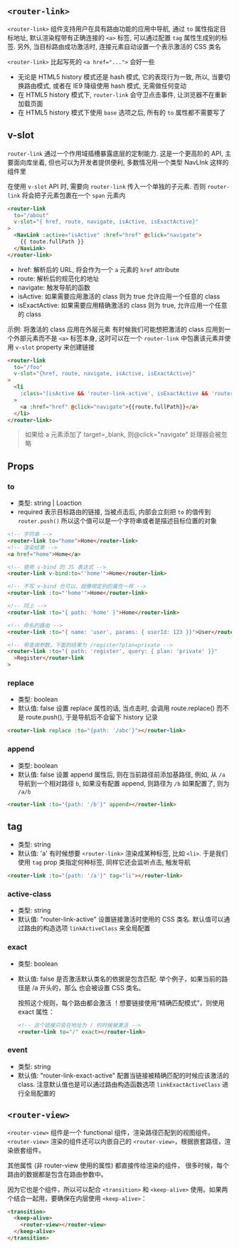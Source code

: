 ## `<router-link>`

`<router-link>` 组件支持用户在具有路由功能的应用中导航, 通过 `to` 属性指定目标地址, 默认渲染程带有正确连接的 `<a>` 标签, 可以通过配置 `tag` 属性生成别的标签. 另外, 当目标路由成功激活时, 连接元素自动设置一个表示激活的 CSS 类名

`<router-link>` 比起写死的 `<a href="...">` 会好一些

- 无论是 HTML5 history 模式还是 hash 模式, 它的表现行为一致, 所以, 当要切换路由模式, 或者在 IE9 降级使用 hash 模式, 无需做任何变动
- 在 HTML5 history 模式下, `router-link` 会守卫点击事件, 让浏览器不在重新加载页面
- 在 HTML5 history 模式下使用 `base` 选项之后, 所有的 `to` 属性都不需要写了

## v-slot

`router-link` 通过一个作用域插槽暴露底层的定制能力. 这是一个更高阶的 API, 主要面向库坐着, 但也可以为开发者提供便利, 多数情况用一个类型 NavLInk 这样的组件里

在使用 `v-slot` API 时, 需要向 `router-link` 传入一个单独的子元素. 否则 `router-link` 将会把子元素包裹在一个 `span` 元素内

```html
<router-link
  to="/about"
  v-slot="{ href, route, navigate, isActive, isExactActive}"
>
  <NavLink :active="isActive" :href="href" @click="navigate">
    {{ toute.fullPath }}
  </NavLink>
</router-link>
```

- href: 解析后的 URL, 将会作为一个 `a` 元素的 `href` attribute
- route: 解析后的规范化的地址
- navigate: 触发导航的函数
- isActive: 如果需要应用激活的 class 则为 true 允许应用一个任意的 class
- isExactActive: 如果需要应用精确激活的 class 则为 true, 允许应用一个任意的 class

示例: 将激活的 class 应用在外层元素
有时候我们可能想把激活的 class 应用到一个外部元素而不是 `<a>` 标签本身, 这时可以在一个 `router-link` 中包裹该元素并使用 `v-slot` property 来创建链接

```html
<router-link
  to="/foo"
  v-slot="{href, route, navigate, isActive, isExactActive}"
>
  <li
    :class="[isActive && 'router-link-active', isExactActive && 'router-link-exact-active']"
  >
    <a :href="href" @click="navigate">{{route.fullPath}}</a>
  </li>
</router-link>
```

> 如果给 a 元素添加了 target=\_blank, 则@click="navigate" 处理器会被忽略

## Props

### to

- 类型: string | Loaction
- required
  表示目标路由的链接, 当被点击后, 内部会立刻把 `to` 的值传到 `router.push()` 所以这个值可以是一个字符串或者是描述目标位置的对象

```html
<!-- 字符串 -->
<router-link to="home">Home</router-link>
<!-- 渲染结果 -->
<a href="home">Home</a>

<!-- 使用 v-bind 的 JS 表达式 -->
<router-link v-bind:to="'home'">Home</router-link>

<!-- 不写 v-bind 也可以，就像绑定别的属性一样 -->
<router-link :to="'home'">Home</router-link>

<!-- 同上 -->
<router-link :to="{ path: 'home' }">Home</router-link>

<!-- 命名的路由 -->
<router-link :to="{ name: 'user', params: { userId: 123 }}">User</router-link>

<!-- 带查询参数，下面的结果为 /register?plan=private -->
<router-link :to="{ path: 'register', query: { plan: 'private' }}"
  >Register</router-link
>
```

### replace

- 类型: boolean
- 默认值: false
  设置 replace 属性的话, 当点击时, 会调用 route.replace() 而不是 route.push(), 于是导航后不会留下 history 记录

```html
<router-link replace :to="{path: '/abc'}"></router-link>
```

### append

- 类型: boolean
- 默认值: false
  设置 append 属性后, 则在当前路径前添加基路径, 例如, 从 `/a` 导航到一个相对路径 `b`, 如果没有配置 append, 则路径为 `/b` 如果配置了, 则为 `/a/b`

```html
<router-link :to="{path: '/b'}" append></router-link>
```

## tag

- 类型: string
- 默认值: 'a'
  有时候想要 `<router-link>` 渲染成某种标签, 比如 `<li>`. 于是我们使用 `tag` prop 类指定何种标签, 同样它还会监听点击, 触发导航

```html
<router-link :to="{path: '/a'}" tag="li"></router-link>
```

### active-class

- 类型: string
- 默认值: "router-link-active"
  设置链接激活时使用的 CSS 类名. 默认值可以通过路由的构造选项 `linkActiveClass` 来全局配置

### exact

- 类型: boolean
- 默认值: false
  是否激活默认类名的依据是包含匹配. 举个例子，如果当前的路径是 /a 开头的，那么 <router-link to="/a"> 也会被设置 CSS 类名。

  按照这个规则，每个路由都会激活 <router-link to="/">！想要链接使用“精确匹配模式”，则使用 exact 属性：

  ```html
  <!-- 这个链接只会在地址为 / 的时候被激活 -->
  <router-link to="/" exact></router-link>
  ```

### event

- 类型: string
- 默认值: "router-link-exact-active"
  配置当链接被精确匹配的时候应该激活的 class. 注意默认值也是可以通过路由构造函数选项 `linkExactActiveClass` 进行全局配置的

## `<router-view>`

`<router-view>` 组件是一个 functional 组件，渲染路径匹配到的视图组件。`<router-view>` 渲染的组件还可以内嵌自己的 `<router-view>`，根据嵌套路径，渲染嵌套组件。

其他属性 (非 router-view 使用的属性) 都直接传给渲染的组件， 很多时候，每个路由的数据都是包含在路由参数中。

因为它也是个组件，所以可以配合 `<transition>` 和 `<keep-alive>` 使用。如果两个结合一起用，要确保在内层使用 `<keep-alive>`：

```html
<transition>
  <keep-alive>
    <router-view></router-view>
  </keep-alive>
</transition>
```
